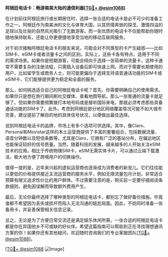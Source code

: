 **阿根廷电话卡：畅游南美大陆的通信利器[[TG💪+ @esim1088](https://t.me/s/esim1088)]**

在计划前往阿根廷旅行或长期居住时，选择一张合适的电话卡是必不可少的准备工作之一。阿根廷作为南美洲的文化与体育大国，以其热情奔放的探戈、激情四溢的足球以及壮丽的自然风光吸引了无数游客。而一张优质的电话卡不仅能帮助你随时随地保持联系，还能让你更便捷地享受当地的移动互联网服务。

对于初次接触阿根廷电话卡的朋友来说，可能会对不同类型的卡产生疑惑——比如SIM卡、eSIM卡或者流量卡之间的区别。实际上，这些卡各有特点，适用于不同的需求场景。如果你是短期游客，可能会倾向于选择一张简单的流量卡，这种卡通常不需要复杂的注册流程，只需插入设备后即可快速上网。而对于需要长期使用的用户，比如留学生或商务人士，则可能更偏向于选择支持语音通话功能的SIM卡或eSIM卡，它们能够提供更为稳定和全面的服务。

那么，如何挑选适合自己的阿根廷电话卡呢？首先，你需要明确自己的使用需求。如果你只是想在旅行期间刷社交媒体、查看地图导航，那么一张普通的流量卡就足够了。但如果你需要频繁拨打本地号码或是接听国际来电，那就必须考虑那些具备通话功能的SIM卡了。此外，考虑到阿根廷部分地区网络覆盖情况可能不如大城市完善，建议提前了解目的地的具体信号状况，以便做出最佳选择。

说到阿根廷电话卡的品牌，市场上有多个选项可供选择。其中，像Claro、Personal和Movistar这样的本土运营商提供了丰富的套餐组合，包括数据流量、语音分钟数以及短信条数等。尤其是Claro，它拥有广泛的基站分布，在偏远地区也能保证较好的信号质量。当然，随着科技的发展，越来越多的人开始关注eSIM技术的应用。相比于传统物理SIM卡，eSIM无需实体卡片，可以通过云端下载激活，极大地方便了跨境用户的切换操作。

值得一提的是，近年来兴起的虚拟运营商也逐渐成为消费者的新宠儿。它们往往能以更低的价格提供接近主流运营商的服务水平，例如无限流量包月计划，非常适合预算有限又追求性价比的用户群体。不过需要注意的是，购买前一定要仔细阅读条款细则，避免因误解而导致额外费用产生。

最后，无论你最终选择了哪种类型的阿根廷电话卡，都别忘了做好备份措施。毕竟谁都不希望因为丢失或损坏而陷入无法沟通的尴尬局面。因此，不妨同时准备一张备用卡，并妥善保管相关信息记录。

总之，无论是为了方便日常交流还是满足娱乐休闲所需，一张合适的阿根廷电话卡都是你在异国他乡不可或缺的好伙伴。希望这篇指南可以帮助到正在寻找理想通讯方案的你！如果你还有其他疑问，欢迎随时咨询我们的专业客服团队[[TG💪+ @esim1088](https://t.me/s/esim1088)]。

[[TG💪+ @esim1088](https://t.me/s/esim1088) ![Image](https://i.postimg.cc/4NQfJmqS/Snipaste-2025-05-13-00-14-12.png)]